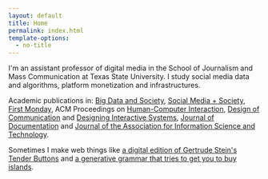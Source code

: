 ```yaml
---
layout: default
title: Home
permalink: index.html
template-options:
  - no-title
---
```


I'm an assistant professor of digital media in the School of Journalism and Mass Communication at Texas State University. I study social media data and algorithms, platform monetization and infrastructures.

Academic publications in: [Big Data and Society](https://journals.sagepub.com/doi/10.1177/2053951718818194), [Social Media + Society](http://journals.sagepub.com/doi/abs/10.1177/2056305116666305), [First Monday](http://firstmonday.org/ojs/index.php/fm/article/view/8055/6544), ACM Proceedings on [Human-Computer Interaction](https://dl.acm.org/citation.cfm?id=2557055), [Design of Communication](https://dl.acm.org/citation.cfm?id=3353932) and [Designing Interactive Systems](https://dl.acm.org/citation.cfm?id=2602782), [Journal of Documentation](http://www.emeraldinsight.com/doi/abs/10.1108/JD-12-2014-0169) and [Journal of the Association for Information Science and Technology](http://onlinelibrary.wiley.com/doi/10.1002/asi.23563/full).

Sometimes I make web things like [a digital edition of Gertrude Stein's Tender Buttons](./assets/projects/stein/) and [a generative grammar that tries to get you to buy islands](http://www.buyislands.info).
